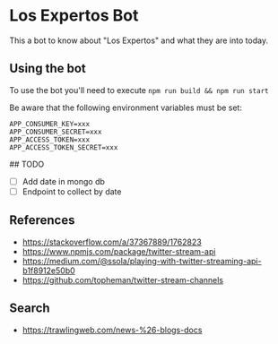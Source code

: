 # Los Expertos Bot

This a bot to know about "Los Expertos" and what they are into today.

## Using the bot

To use the bot you'll need to execute `npm run build && npm run start`

Be aware that the following environment variables must be set:

```
APP_CONSUMER_KEY=xxx
APP_CONSUMER_SECRET=xxx
APP_ACCESS_TOKEN=xxx
APP_ACCESS_TOKEN_SECRET=xxx
```

## TODO

- [ ] Add date in mongo db
- [ ] Endpoint to collect by date

## References

- https://stackoverflow.com/a/37367889/1762823
- https://www.npmjs.com/package/twitter-stream-api
- https://medium.com/@ssola/playing-with-twitter-streaming-api-b1f8912e50b0
- https://github.com/topheman/twitter-stream-channels

## Search

- https://trawlingweb.com/news-%26-blogs-docs
